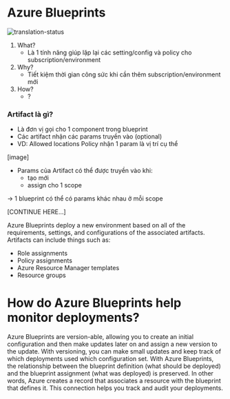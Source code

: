 # Azure Blueprints
![translation-status](https://img.shields.io/badge/Status-in_progress-blue)

1. What?
    - Là 1 tính năng giúp lặp lại các setting/config và policy cho subscription/environment
2. Why?
    - Tiết kiệm thời gian công sức khi cần thêm subscription/environment mới
3. How?
    - ?

### Artifact là gì?

- Là đơn vị gọi cho 1 component trong blueprint
- Các artifact nhận các params truyền vào (optional)
- VD: Allowed locations Policy nhận 1 param là vị trí cụ thể

[image]

- Params của Artifact có thể được truyền vào khi:
  - tạo mới
  - assign cho 1 scope

-> 1 blueprint có thể có params khác nhau ở mỗi scope


[CONTINUE HERE...]

Azure Blueprints deploy a new environment based on all of the requirements, settings, and configurations of the associated artifacts. Artifacts can include things such as:

- Role assignments
- Policy assignments
- Azure Resource Manager templates
- Resource groups

# How do Azure Blueprints help monitor deployments?

Azure Blueprints are version-able, allowing you to create an initial configuration and then make updates later on and assign a new version to the update. With versioning, you can make small updates and keep track of which deployments used which configuration set.
With Azure Blueprints, the relationship between the blueprint definition (what should be deployed) and the blueprint assignment (what was deployed) is preserved. In other words, Azure creates a record that associates a resource with the blueprint that defines it. This connection helps you track and audit your deployments.